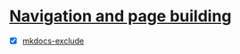 # [Navigation and page building][navigation-and-page-building]

<!-- mdpo-disable -->
- [x] [mkdocs-exclude](https://github.com/apenwarr/mkdocs-exclude)

<!-- mdpo-enable -->

[navigation-and-page-building]: https://github.com/mkdocs/mkdocs/wiki/MkDocs-Plugins#navigation--page-building
